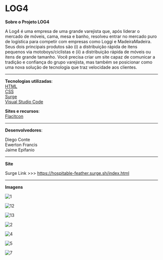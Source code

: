 # LOG4


**Sobre o Projeto LOG4**

A Log4 é uma empresa de uma grande varejista que, após liderar o mercado de móveis, cama, mesa e banho, resolveu entrar no mercado puro de logística para competir com empresas como Loggi e MadeiraMadeira. Seus dois principais produtos são (i) a distribuição rápida de itens pequenos via motoboys/ciclistas e (ii) a distribuição rápida de móveis ou itens de grande tamanho. Você precisa criar um site capaz de comunicar a tradição e confiança do grupo varejista, mas também se posicionar como uma nova solução de tecnologia que traz velocidade aos clientes.

__________________________________________________________________________________________________________

**Tecnologias utilizadas**:\
[HTML](https://html.spec.whatwg.org/multipage/)\
[CSS](https://www.w3.org/Style/CSS/Overview.en.html)\
[Surge](https://surge.sh/)\
[Visual Studio Code](https://code.visualstudio.com/docs/editor/vscode-web)

**Sites e recursos**:\
[Flacitcon](https://www.flaticon.com/)


__________________________________________________________________________________________________________

**Desenvolvedores**:

Diego Conte\
Ewerton Francis\
Jaime Epifanio

__________________________________________________________________________________________________________

**Site**

Surge Link >>> https://hospitable-feather.surge.sh/index.html

__________________________________________________________________________________________________________


**Imagens**

![1](https://user-images.githubusercontent.com/17241363/148705913-30ce445c-03d5-4bcc-bc23-f45cf991da11.png)

![12](https://user-images.githubusercontent.com/17241363/148705950-cea0f0b8-d634-4e0f-88b0-292777a16eb7.jpeg)

![13](https://user-images.githubusercontent.com/17241363/148705957-f09d9e33-59b6-4a77-a6bc-a3dad522b4c4.jpeg)

![2](https://user-images.githubusercontent.com/17241363/148705963-e164223b-2e29-4940-9237-0d2ed9085d28.png)

![4](https://user-images.githubusercontent.com/17241363/148705966-7969dd3c-4e45-4f87-82db-2882ef6e1b6a.png)

![5](https://user-images.githubusercontent.com/17241363/148705968-59081570-f1ee-43b5-a932-be8959765824.png)

![7](https://user-images.githubusercontent.com/17241363/148705970-1e64d395-9578-497e-a32c-8ec689129586.png)



